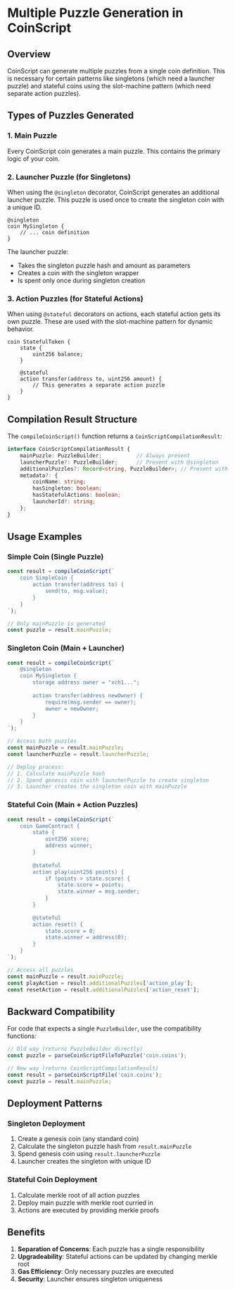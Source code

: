 # Multiple Puzzle Generation in CoinScript

## Overview

CoinScript can generate multiple puzzles from a single coin definition. This is necessary for certain patterns like singletons (which need a launcher puzzle) and stateful coins using the slot-machine pattern (which need separate action puzzles).

## Types of Puzzles Generated

### 1. Main Puzzle
Every CoinScript coin generates a main puzzle. This contains the primary logic of your coin.

### 2. Launcher Puzzle (for Singletons)
When using the `@singleton` decorator, CoinScript generates an additional launcher puzzle. This puzzle is used once to create the singleton coin with a unique ID.

```coinscript
@singleton
coin MySingleton {
    // ... coin definition
}
```

The launcher puzzle:
- Takes the singleton puzzle hash and amount as parameters
- Creates a coin with the singleton wrapper
- Is spent only once during singleton creation

### 3. Action Puzzles (for Stateful Actions)
When using `@stateful` decorators on actions, each stateful action gets its own puzzle. These are used with the slot-machine pattern for dynamic behavior.

```coinscript
coin StatefulToken {
    state {
        uint256 balance;
    }
    
    @stateful
    action transfer(address to, uint256 amount) {
        // This generates a separate action puzzle
    }
}
```

## Compilation Result Structure

The `compileCoinScript()` function returns a `CoinScriptCompilationResult`:

```typescript
interface CoinScriptCompilationResult {
    mainPuzzle: PuzzleBuilder;           // Always present
    launcherPuzzle?: PuzzleBuilder;      // Present with @singleton
    additionalPuzzles?: Record<string, PuzzleBuilder>; // Present with @stateful
    metadata?: {
        coinName: string;
        hasSingleton: boolean;
        hasStatefulActions: boolean;
        launcherId?: string;
    };
}
```

## Usage Examples

### Simple Coin (Single Puzzle)
```javascript
const result = compileCoinScript(`
    coin SimpleCoin {
        action transfer(address to) {
            send(to, msg.value);
        }
    }
`);

// Only mainPuzzle is generated
const puzzle = result.mainPuzzle;
```

### Singleton Coin (Main + Launcher)
```javascript
const result = compileCoinScript(`
    @singleton
    coin MySingleton {
        storage address owner = "xch1...";
        
        action transfer(address newOwner) {
            require(msg.sender == owner);
            owner = newOwner;
        }
    }
`);

// Access both puzzles
const mainPuzzle = result.mainPuzzle;
const launcherPuzzle = result.launcherPuzzle;

// Deploy process:
// 1. Calculate mainPuzzle hash
// 2. Spend genesis coin with launcherPuzzle to create singleton
// 3. Launcher creates the singleton coin with mainPuzzle
```

### Stateful Coin (Main + Action Puzzles)
```javascript
const result = compileCoinScript(`
    coin GameContract {
        state {
            uint256 score;
            address winner;
        }
        
        @stateful
        action play(uint256 points) {
            if (points > state.score) {
                state.score = points;
                state.winner = msg.sender;
            }
        }
        
        @stateful
        action reset() {
            state.score = 0;
            state.winner = address(0);
        }
    }
`);

// Access all puzzles
const mainPuzzle = result.mainPuzzle;
const playAction = result.additionalPuzzles['action_play'];
const resetAction = result.additionalPuzzles['action_reset'];
```

## Backward Compatibility

For code that expects a single `PuzzleBuilder`, use the compatibility functions:

```javascript
// Old way (returns PuzzleBuilder directly)
const puzzle = parseCoinScriptFileToPuzzle('coin.coins');

// New way (returns CoinScriptCompilationResult)
const result = parseCoinScriptFile('coin.coins');
const puzzle = result.mainPuzzle;
```

## Deployment Patterns

### Singleton Deployment
1. Create a genesis coin (any standard coin)
2. Calculate the singleton puzzle hash from `result.mainPuzzle`
3. Spend genesis coin using `result.launcherPuzzle`
4. Launcher creates the singleton with unique ID

### Stateful Coin Deployment
1. Calculate merkle root of all action puzzles
2. Deploy main puzzle with merkle root curried in
3. Actions are executed by providing merkle proofs

## Benefits

1. **Separation of Concerns**: Each puzzle has a single responsibility
2. **Upgradeability**: Stateful actions can be updated by changing merkle root
3. **Gas Efficiency**: Only necessary puzzles are executed
4. **Security**: Launcher ensures singleton uniqueness 